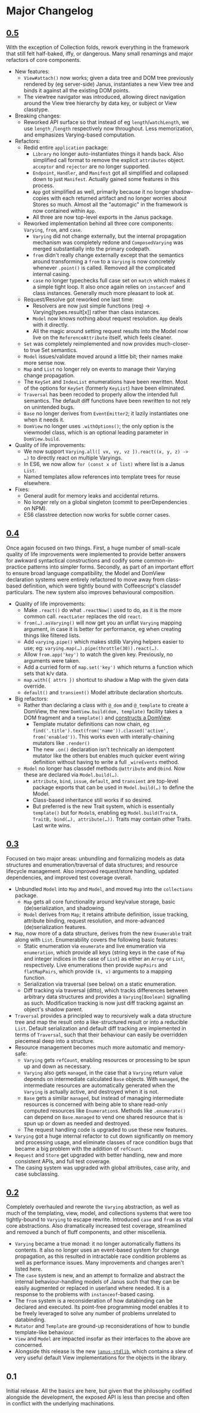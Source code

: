 Major Changelog
===============

## [0.5](https://github.com/issa-tseng/janus/compare/0.4...0.5)

With the exception of Collection folds, rework everything in the framework that still felt half-baked, iffy, or dangerous. Many small renamings and major refactors of core components.

* New features:
    * `View#attach()` now works; given a data tree and DOM tree previously rendered by (eg server-side) Janus, instantiates a new View tree and binds it against all the existing DOM points.
    * The viewtree navigator was introduced, allowing direct navigation around the View tree hierarchy by data key, or subject or View classtype.
* Breaking changes:
    * Reworked API surface so that instead of eg `length`/`watchLength`, we use `length_`/`length` respectively now throughout. Less memorization, and emphasizes Varying-based computation.
* Refactors:
    * Redid entire `application` package:
        * `Library` no longer auto-instantiates things it hands back. Also simplified call format to remove the explicit `attributes` object. `acceptor` and `rejector` are no longer supported.
        * `Endpoint`, `Handler`, and `Manifest` got all simplified and collapsed down to just `Manifest`. Actually gained some features in this process.
        * `App` got simplified as well, primarily because it no longer shadow-copies with each returned artifact and no longer worries about Stores so much. Almost all the "automagic" in the framework is now contained within `App`.
        * All three are now top-level exports in the Janus package.
    * Reworked implementation behind all three core components: `Varying`, `from`, and `case`.
        * `Varying` did not change externally, but the internal propagation mechanism was completely redone and `ComposedVarying` was merged substantially into the primary codepath.
        * `from` didn't really change externally except that the semantics around transforming a `from` to a `Varying` is now concretely whenever `.point()` is called. Removed all the complicated internal casing.
        * `case` no longer typechecks full case set on `match` which makes it a simple tight loop. It also once again relies on `instanceof` and class instances. Generally much more pleasant to look at.
    * Request/Resolve got reworked one last time:
        * Resolvers are now just simple functions (req) -> Varying[types.result[x]] rather than class instances.
        * `Model` now knows nothing about request resolution. `App` deals with it directly.
        * All the magic around setting request results into the Model now live on the `ReferenceAttribute` itself, which feels cleaner.
    * `Set` was completely reimplemented and now provides much-closer-to true Set semantics.
    * `Model` issues/validate moved around a little bit; their names make more sense now.
    * `Map` and `List` no longer rely on events to manage their Varying change propagation.
    * The `KeySet` and `IndexList` enumerations have been rewritten. Most of the options for `KeySet` (formerly `KeyList`) have been eliminated.
    * `Traversal` has been recoded to properly allow the intended full semantics. The default diff functions have been rewritten to not rely on unintended bugs.
    * `Base` no longer derives from `EventEmitter2`; it lazily instantiates one when it needs it.
    * `DomView` no longer uses `.withOptions()`; the only option is the viewmodel class, which is an optional leading parameter in `DomView.build`.
* Quality of life improvements:
    * We now support `Varying.all([ vx, vy, vz ]).react((x, y, z) -> …)` to directly react on multiple Varyings.
    * In ES6, we now allow `for (const x of list)` where list is a Janus `List`.
    * Named templates allow references into template trees for reuse elsewhere.
* Fixes:
    * General audit for memory leaks and accidental returns.
    * No longer rely on a global singleton (commit to peerDependencies on NPM).
    * ES6 classtree detection now works for subtle corner cases.

## [0.4](https://github.com/issa-tseng/janus/compare/0.3.1...0.4)

Once again focused on two things. First, a huge number of small-scale quality of life improvements were implemented to provide better answers for awkward syntactical constructions and codify some common-in-practice patterns into simpler forms. Secondly, as part of an important effort to ensure broad language compatibility, the Model and DomView declaration systems were entirely refactored to move away from class-based definition, which were tightly bound with Coffeescript's classdef particulars. The new system also improves behavioural composition.

* Quality of life improvements:
    * Make `.react()` do what `.reactNow()` used to do, as it is the more common call. `reactLater` replaces the old `react`.
    * `from(…).asVarying()` will now get you an unflat `Varying` mapping argument, in case it is better for performance, eg when creating things like filtered lists.
    * Add `varying.pipe()` which makes stdlib Varying helpers easier to use; eg: `varying.map(…).pipe(throttle(30)).react(…)`.
    * Allow `from.app('key')` to watch the given key. Previously, no arguments were taken.
    * Add a curried form of `map.set('key')` which returns a function which sets that k/v data.
    * `map.with({ attrs })` shortcut to shadow a Map with the given data override.
    * `default()` and `transient()` Model attribute declaration shortcuts.
* Big refactors:
    * Rather than declaring a class with `@_dom` and `@_template` to create a DomView, the new `DomView.build(dom, template)` facility takes a DOM fragment and a `template()` and [constructs a DomView](https://github.com/issa-tseng/janus-samples/blob/master/todo/src/view/todo-list.coffee).
        * Template mutator definitions can now chain, eg `find('.title').text(from('name')).classed('active', from('enabled'))`. This works even with interally-chaining mutators like `.render()`
        * The new `.on()` declaration isn't technically an idempotent mutator like the others but enables much quicker event wiring definition without having to write a full `_wireEvents` method.
    * `Model` no longer has classdef methods `@attribute` and `@bind`. Now these are declared via `Model.build(…)`.
        * `attribute`, `bind`, `issue`, `default`, and `transient` are top-level package exports that can be used in `Model.build(…)` to define the Model.
        * Class-based inheritance still works if so desired.
        * But preferred is the new Trait system, which is essentially `template()` but for `Model`s, enabling eg `Model.build(TraitA, TraitB, bind(…), attribute(…))`. Traits may contain other Traits. Last write wins.

## [0.3](https://github.com/issa-tseng/janus/compare/0.2...0.3)

Focused on two major areas: unbundling and formalizing models as data structures and enumeration/traversal of data structures; and resource lifecycle management. Also improved request/store handling, updated dependencies, and improved test coverage overall.

* Unbundled `Model` into `Map` and `Model`, and moved `Map` into the `collections` package.
    * `Map` gets all core functionality around key/value storage, basic (de)serialization, and shadowing.
    * `Model` derives from `Map`; it retains attribute definition, issue tracking, attribute binding, request resolution, and more-advanced (de)serialization features.
* `Map`, now more of a data structure, derives from the new `Enumerable` trait along with `List`. Enumerability covers the following basic features:
    * Static enumeration via `enumerate` and live enumeration via `enumeration`, which provide all keys (string keys in the case of `Map` and integer indices in the case of `List`) as either an `Array` or `List`, respectively. Live enumerations then provide `mapPairs` and `flatMapPairs`, which provide `(k, v)` arguments to a mapping function.
    * Serialization via traversal (see below) on a static enumeration.
    * Diff tracking via traversal (ditto), which tracks differences between arbitrary data structures and provides a `Varying[Boolean]` signalling as such. Modification tracking is now just diff tracking against an object's shadow parent.
* `Traversal` provides a principled way to recursively walk a data structure tree and map the result onto a like-structured result or into a reducible `List`. Default serialization and default diff tracking are implemented in terms of `Traversal`, such that their behaviour can easily be overridden piecemeal deep into a structure.
* Resource management becomes much more automatic and memory-safe:
    * `Varying` gets `refCount`, enabling resources or processing to be spun up and down as necessary.
    * `Varying` also gets `managed`, in the case that a `Varying` return value depends on intermediate calculated `Base` objects. With `managed`, the intermediate resources are automatically generated when the `Varying` is actually active, and destroyed when it is not.
    * `Base` gets a similar `managed`, but instead of managing intermediate resources is concerned with being able to share read-only computed resources like `Enumeration`s. Methods like `.enumerate()` can depend on `Base.managed` to vend one shared resource that is spun up or down as needed and destroyed.
    * The request handling code is upgraded to use these new features.
* `Varying` got a huge internal refactor to cut down significantly on memory and processing usage, and eliminate classes of race condition bugs that became a big problem with the addition of `refCount`.
* `Request` and `Store` get upgraded with better handling, new and more consistent APIs, and full test coverage.
* The casing system was upgraded with global attributes, case arity, and case subclassing.


## [0.2](https://github.com/issa-tseng/janus/compare/0.1...0.2)

Completely overhauled and rewrote the `Varying` abstraction, as well as much of the templating, view, model, and collections systems that were too tightly-bound to `Varying` to escape rewrite. Introduced `case` and `from` as vital core abstractions. Also dramatically increased test coverage, streamlined and removed a bunch of fluff components, and other miscellenia.

* `Varying` became a true monad: it no longer automatically flattens its contents. It also no longer uses an event-based system for change propagation, as this resulted in intractable race condition problems as well as performance issues. Many improvements and changes aren't listed here.
* The `case` system is new, and an attempt to formalize and abstract the internal behaviour-handling models of Janus such that they can be easily augmented or replaced in userland where needed. It is a response to the problems with `instanceof`-based casing.
* The `from` system is a reconsideration of how databinding can be declared and executed. Its point-free programming model enables it to be freely leveraged to solve any number of problems unrelated to databinding.
* `Mutator` and `Template` are ground-up reconsiderations of how to bundle template-like behaviour.
* `View` and `Model` are impacted insofar as their interfaces to the above are concerned.
* Alongside this release is the new [`janus-stdlib`](https://github.com/issa-tseng/janus-stdlib), which contains a slew of very useful default View implementations for the objects in the library.

## 0.1

Initial release. All the basics are here, but given that the philosophy codified alongside the development, the exposed API is less than precise and often in conflict with the underlying machinations.

